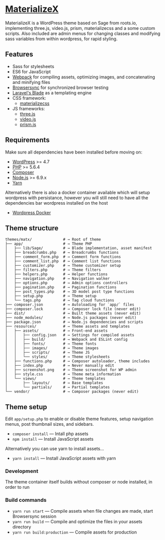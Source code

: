 # [MaterializeX](https://domnoble.com)
MaterializeX is a WordPress theme based on Sage from roots.io, implementing three.js, video.js, prism, materializecss and a some custom scripts. Also included are admin menus for changing classes and modifying sass variables from within wordpress, for rapid styling.

## Features
* Sass for stylesheets
* ES6 for JavaScript
* [Webpack](https://webpack.github.io/) for compiling assets, optimizing images, and concatenating and minifying files
* [Browsersync](http://www.browsersync.io/) for synchronized browser testing
* [Laravel's Blade](https://laravel.com/docs/5.3/blade) as a templating engine
* CSS framework:
  * [materializecss](https://materializecss.com/)
* JS frameworks:
  * [three.js](https://threejs.org/)
  * [video.js](http://videojs.com/)
  * [prism.js](https://prismjs.com/)

## Requirements

Make sure all dependencies have been installed before moving on:

* [WordPress](https://wordpress.org/) >= 4.7
* [PHP](http://php.net/manual/en/install.php) >= 5.6.4
* [Composer](https://getcomposer.org/download/)
* [Node.js](http://nodejs.org/) >= 6.9.x
* [Yarn](https://yarnpkg.com/en/docs/install)

Alternatively there is also a docker container available which will setup wordpress with persistance, however you will still need to have all the dependencies bar wordpress installed on the host

* [Wordpress Docker](https://github.com/domnoble/docker-wordpress/)

## Theme structure

```shell
themes/matx/              # → Root of theme
├── app/                  # → Theme PHP
│   ├── lib/Sage/         # → Blade implementation, asset manifest
│   ├── breadcrumbs.php   # → Breadcrumbs functions
│   ├── comment_form.php  # → Comment form functions
│   ├── comment_list.php  # → Comment list functions
│   ├── customizer.php    # → Theme customizer setup
│   ├── filters.php       # → Theme filters
│   ├── helpers.php       # → Helper functions
│   ├── navigation.php    # → Navigation walker
│   ├── options.php       # → Admin options controllers
│   ├── pagination.php    # → Pagination functions
│   ├── post_types.php    # → 3D model post type functions
│   ├── setup.php         # → Theme setup
│   └── tags.php          # → Tag cloud functions
├── composer.json         # → Autoloading for `app/` files
├── composer.lock         # → Composer lock file (never edit)
├── dist/                 # → Built theme assets (never edit)
├── node_modules/         # → Node.js packages (never edit)
├── package.json          # → Node.js dependencies and scripts
├── resources/            # → Theme assets and templates
│   ├── assets/           # → Front-end assets
│   │   ├── config.json   # → Settings for compiled assets
│   │   ├── build/        # → Webpack and ESLint config
│   │   ├── fonts/        # → Theme fonts
│   │   ├── images/       # → Theme images
│   │   ├── scripts/      # → Theme JS
│   │   └── styles/       # → Theme stylesheets
│   ├── functions.php     # → Composer autoloader, theme includes
│   ├── index.php         # → Never manually edit
│   ├── screenshot.png    # → Theme screenshot for WP admin
│   ├── style.css         # → Theme meta information
│   └── views/            # → Theme templates
│       ├── layouts/      # → Base templates
│       └── partials/     # → Partial templates
└── vendor/               # → Composer packages (never edit)
```

## Theme setup

Edit `app/setup.php` to enable or disable theme features, setup navigation menus, post thumbnail sizes, and sidebars.

* `composer install` — Intall php assets
* `npm install` — Install JavaScript assets

Alternatively you can use yarn to install assets...

* `yarn install` — Install JavaScript assets with yarn

### Development

The theme container itself builds without composer or node installed, in order to run

### Build commands

* `yarn run start` — Compile assets when file changes are made, start Browsersync session
* `yarn run build` — Compile and optimize the files in your assets directory
* `yarn run build:production` — Compile assets for production
